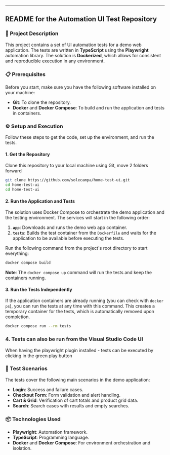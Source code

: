 -----

## README for the Automation UI Test Repository

### 📄 Project Description

This project contains a set of UI automation tests for a demo web application. The tests are written in **TypeScript** using the **Playwright** automation library. The solution is **Dockerized**, which allows for consistent and reproducible execution in any environment.

### 📋 Prerequisites

Before you start, make sure you have the following software installed on your machine:

  * **Git**: To clone the repository.
  * **Docker** and **Docker Compose**: To build and run the application and tests in containers.

### ⚙️ Setup and Execution

Follow these steps to get the code, set up the environment, and run the tests.

#### 1\. Get the Repository

Clone this repository to your local machine using Git, move 2 folders forward

```bash
git clone https://github.com/solecampa/home-test-ui.git
cd home-test-ui
cd home-test-ui
```

#### 2\. Run the Application and Tests

The solution uses Docker Compose to orchestrate the demo application and the testing environment. The services will start in the following order:

1.  **`app`**: Downloads and runs the demo web app container.
2.  **`tests`**: Builds the test container from the `Dockerfile` and waits for the application to be available before executing the tests.

Run the following command from the project's root directory to start everything:

```bash
docker compose build
```

**Note**: The `docker compose up` command will run the tests and keep the containers running.

#### 3\. Run the Tests Independently

If the application containers are already running (you can check with `docker ps`), you can run the tests at any time with this command. This creates a temporary container for the tests, which is automatically removed upon completion.

```bash
docker compose run --rm tests
```

### 4\. Tests can also be run from the Visual Studio Code UI
When having the playwright plugin installed - tests can be executed by clicking in the green play button

### 📝 Test Scenarios

The tests cover the following main scenarios in the demo application:

  * **Login**: Success and failure cases.
  * **Checkout Form**: Form validation and alert handling.
  * **Cart & Grid**: Verification of cart totals and product grid data.
  * **Search**: Search cases with results and empty searches.

### 📦 Technologies Used

  * **Playwright**: Automation framework.
  * **TypeScript**: Programming language.
  * **Docker** and **Docker Compose**: For environment orchestration and isolation.
